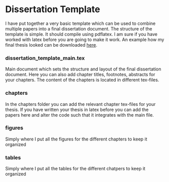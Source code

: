 # Dissertation Template

I have put together a very basic template which can be used to combine multiple papers into a final dissertation document. The structure of the template is simple. It should compile using pdflatex. I am sure if you have worked with latex before you are going to make it work. An example how my final thesis looked can be downloaded [here](https://openaccess.nhh.no/nhh-xmlui/bitstream/handle/11250/3069516/_%2018_00704-19%20disseration_karadakic%20733292_2_1.PDF?sequence=1&isAllowed=y). 

### dissertation_template_main.tex
Main document which sets the structure and layout of the final dissertation document. Here you can also add chapter titles, footnotes, abstracts for your chapters. The content of the chapters is located in different tex-files. 

### chapters
In the chapters folder you can add the relevant chapter tex-files for your thesis. If you have written your thesis in latex before you can add the papers here and alter the code such that it integrates with the main file. 

### figures
Simply where I put all the figures for the different chapters to keep it organized

### tables 
Simply where I put all the tables for the different chatpers to keep it organized


